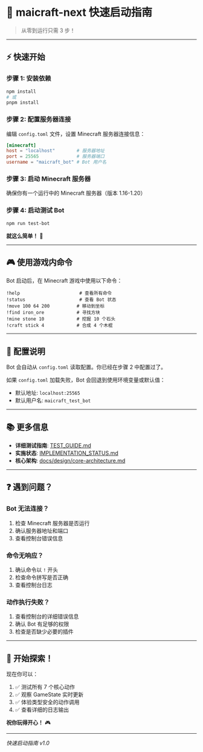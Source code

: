 # 🚀 maicraft-next 快速启动指南

> 从零到运行只需 3 步！

---

## ⚡ 快速开始

### 步骤 1: 安装依赖

```bash
npm install
# 或
pnpm install
```

### 步骤 2: 配置服务器连接

编辑 `config.toml` 文件，设置 Minecraft 服务器连接信息：

```toml
[minecraft]
host = "localhost"        # 服务器地址
port = 25565              # 服务器端口
username = "maicraft_bot" # Bot 用户名
```

### 步骤 3: 启动 Minecraft 服务器

确保你有一个运行中的 Minecraft 服务器（版本 1.16-1.20）

### 步骤 4: 启动测试 Bot

```bash
npm run test-bot
```

**就这么简单！** 🎉

---

## 🎮 使用游戏内命令

Bot 启动后，在 Minecraft 游戏中使用以下命令：

```
!help                      # 查看所有命令
!status                    # 查看 Bot 状态
!move 100 64 200          # 移动到坐标
!find iron_ore            # 寻找方块
!mine stone 10            # 挖掘 10 个石头
!craft stick 4            # 合成 4 个木棍
```

---

## 📝 配置说明

Bot 会自动从 `config.toml` 读取配置。你已经在步骤 2 中配置过了。

如果 `config.toml` 加载失败，Bot 会回退到使用环境变量或默认值：
- 默认地址: `localhost:25565`
- 默认用户名: `maicraft_test_bot`

---

## 📚 更多信息

- **详细测试指南**: [TEST_GUIDE.md](docs/TEST_GUIDE.md)
- **实施状态**: [IMPLEMENTATION_STATUS.md](IMPLEMENTATION_STATUS.md)
- **核心架构**: [docs/design/core-architecture.md](docs/design/core-architecture.md)

---

## ❓ 遇到问题？

### Bot 无法连接？

1. 检查 Minecraft 服务器是否运行
2. 确认服务器地址和端口
3. 查看控制台错误信息

### 命令无响应？

1. 确认命令以 `!` 开头
2. 检查命令拼写是否正确
3. 查看控制台日志

### 动作执行失败？

1. 查看控制台的详细错误信息
2. 确认 Bot 有足够的权限
3. 检查是否缺少必要的插件

---

## 🎉 开始探索！

现在你可以：

1. ✅ 测试所有 7 个核心动作
2. ✅ 观察 GameState 实时更新
3. ✅ 体验类型安全的动作调用
4. ✅ 查看详细的日志输出

**祝你玩得开心！** 🎮

---

*快速启动指南 v1.0*

